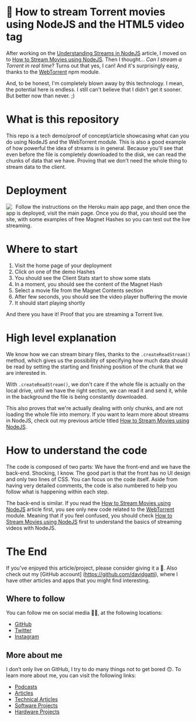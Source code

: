 # 🍿 How to stream Torrent movies using NodeJS and the HTML5 video tag

After working on the [Understanding Streams in NodeJS](https://github.com/davidgatti/Understanding-Streams-in-NodeJS) article, I moved on to [How to Stream Movies using NodeJS](https://github.com/davidgatti/How-to-Stream-Movies-using-NodeJS). Then I thought... *Can I stream a Torrent in real time*? Turns out that yes, I can! And it's surprisingly easy, thanks to the [WebTorrent](https://webtorrent.io) npm module.

And, to be honest, I'm completely blown away by this technology. I mean, the potential here is endless. I still can't believe that I didn't get it sooner. But better now than never.  ;)

# What is this repository

This repo is a tech demo/proof of concept/article showcasing what can you do using NodeJS and the WebTorrent module. This is also a good example of how powerful the idea of streams is in general. Because you'll see that even before the file is completely downloaded to the disk, we can read the chunks of data that we have. Proving that we don't need the whole thing to stream data to the client.

# Deployment

<a href="https://heroku.com/deploy?template=https://github.com/davidgatti/How-to-Stream-Torrents-using-NodeJS" target="_blank">
<img align="left" style="float: left; margin: 0 10px 0 0;" src="https://www.herokucdn.com/deploy/button.svg"></a>

Follow the instructions on the Heroku main app page, and then once the app is deployed, visit the main page. Once you do that, you should see the site, with some examples of free Magnet Hashes so you can test out the live streaming.

# Where to start

1. Visit the home page of your deployment
1. Click on one of the demo Hashes
1. You should see the Client Stats start to show some stats
1. In a moment, you should see the content of the Magnet Hash
1. Select a movie file from the Magnet Contents section
1. After few seconds, you should see the video player buffering the movie
1. It should start playing shortly

And there you have it! Proof that you are streaming a Torrent live.

# High level explanation

We know how we can stream binary files, thanks to the `.createReadStream()` method, which gives us the possibility of specifying how much data should be read by setting the starting and finishing position of the chunk that we are interested in.

With `.createReadStream()`, we don't care if the whole file is actually on the local drive, until we have the right section, we can read it and send it, while in the background the file is being constantly downloaded.

This also proves that we're actually dealing with only chunks, and are not loading the whole file into memory. If you want to learn more about streams in NodeJS, check out my previous article titled [How to Stream Movies using NodeJS](https://github.com/davidgatti/How-to-Stream-Movies-using-NodeJS).


# How to understand the code

The code is composed of two parts: We have the front-end and we have the back-end. Shocking, I know. The good part is that the front has no UI design and only two lines of CSS. You can focus on the code itself. Aside from having very detailed comments, the code is also numbered to help you follow what is happening within each step.

The back-end is similar. If you read the [How to Stream Movies using NodeJS](https://github.com/davidgatti/How-to-Stream-Movies-using-NodeJS) article first, you see only new code related to the [WebTorrent](https://webtorrent.io) module. Meaning that if you feel confused, you should check [How to Stream Movies using NodeJS](https://github.com/davidgatti/How-to-Stream-Movies-using-NodeJS) first to understand the basics of streaming videos with NodeJS.

# The End

If you've enjoyed this article/project, please consider giving it a 🌟. Also check out my [GitHub account] (https://github.com/davidgatti), where I have other articles and apps that you might find interesting.

## Where to follow

You can follow me on social media 🐙😇, at the following locations:

- [GitHub](https://github.com/davidgatti)
- [Twitter](https://twitter.com/dawidgatti)
- [Instagram](https://www.instagram.com/gattidavid/)

## More about me

I don’t only live on GitHub, I try to do many things not to get bored 🙃. To learn more about me, you can visit the following links:

- [Podcasts](http://david.gatti.pl/podcasts)
- [Articles](http://david.gatti.pl/articles)
- [Technical Articles](http://david.gatti.pl/technical_articles)
- [Software Projects](http://david.gatti.pl/software_projects)
- [Hardware Projects](http://david.gatti.pl/hardware_projects)
